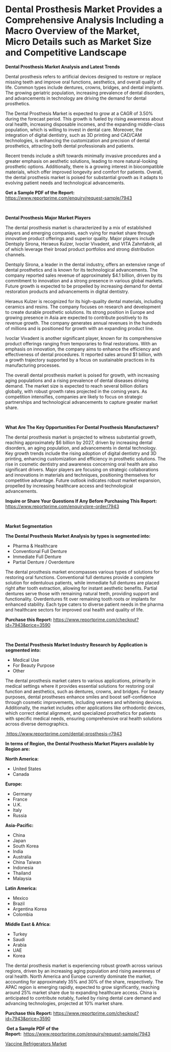 <p><h1>Dental Prosthesis Market Provides a Comprehensive Analysis Including a Macro Overview of the Market, Micro Details such as Market Size and Competitive Landscape</h1></p><p><strong>Dental Prosthesis Market Analysis and Latest Trends</strong></p>
<p><p>Dental prosthesis refers to artificial devices designed to restore or replace missing teeth and improve oral functions, aesthetics, and overall quality of life. Common types include dentures, crowns, bridges, and dental implants. The growing geriatric population, increasing prevalence of dental disorders, and advancements in technology are driving the demand for dental prosthetics.</p><p>The Dental Prosthesis Market is expected to grow at a CAGR of 3.50% during the forecast period. This growth is fueled by rising awareness about oral health, increasing disposable incomes, and the expanding middle-class population, which is willing to invest in dental care. Moreover, the integration of digital dentistry, such as 3D printing and CAD/CAM technologies, is enhancing the customization and precision of dental prosthetics, attracting both dental professionals and patients.</p><p>Recent trends include a shift towards minimally invasive procedures and a greater emphasis on aesthetic solutions, leading to more natural-looking prosthetic options. Additionally, there is a growing interest in biocompatible materials, which offer improved longevity and comfort for patients. Overall, the dental prosthesis market is poised for substantial growth as it adapts to evolving patient needs and technological advancements.</p></p>
<p><strong>Get a Sample PDF of the Report:&nbsp;</strong> <a href="https://www.reportprime.com/enquiry/request-sample/7943?utm_campaign=3356&utm_medium=2&utm_source=Github&utm_content=ia&utm_term=19032025&utm_id=dental-prosthesis">https://www.reportprime.com/enquiry/request-sample/7943</a></p>
<p>&nbsp;</p>
<p><strong>Dental Prosthesis Major Market Players</strong></p>
<p><p>The dental prosthesis market is characterized by a mix of established players and emerging companies, each vying for market share through innovative product offerings and superior quality. Major players include Dentsply Sirona, Heraeus Kulzer, Ivoclar Vivadent, and VITA Zahnfabrik, all of which leverage their broad product portfolios and strong distribution channels.</p><p>Dentsply Sirona, a leader in the dental industry, offers an extensive range of dental prosthetics and is known for its technological advancements. The company reported sales revenue of approximately $4.1 billion, driven by its commitment to innovation and a strong presence in various global markets. Future growth is expected to be propelled by increasing demand for dental restoration products and advancements in digital dentistry.</p><p>Heraeus Kulzer is recognized for its high-quality dental materials, including ceramics and resins. The company focuses on research and development to create durable prosthetic solutions. Its strong position in Europe and growing presence in Asia are expected to contribute positively to its revenue growth. The company generates annual revenues in the hundreds of millions and is positioned for growth with an expanding product line.</p><p>Ivoclar Vivadent is another significant player, known for its comprehensive product offerings ranging from temporaries to final restorations. With an emphasis on innovation, the company aims to enhance the efficiency and effectiveness of dental procedures. It reported sales around $1 billion, with a growth trajectory supported by a focus on sustainable practices in its manufacturing processes.</p><p>The overall dental prosthesis market is poised for growth, with increasing aging populations and a rising prevalence of dental diseases driving demand. The market size is expected to reach several billion dollars globally, with robust growth rates projected in the coming years. As competition intensifies, companies are likely to focus on strategic partnerships and technological advancements to capture greater market share.</p></p>
<p>&nbsp;</p>
<p><strong>What Are The Key Opportunities For Dental Prosthesis Manufacturers?</strong></p>
<p><p>The dental prosthesis market is projected to witness substantial growth, reaching approximately $6 billion by 2027, driven by increasing dental disorders, an aging population, and advancements in dental technology. Key growth trends include the rising adoption of digital dentistry and 3D printing, enhancing customization and efficiency in prosthetic solutions. The rise in cosmetic dentistry and awareness concerning oral health are also significant drivers. Major players are focusing on strategic collaborations and innovations in materials and techniques, positioning themselves for competitive advantage. Future outlook indicates robust market expansion, propelled by increasing healthcare access and technological advancements.</p></p>
<p><strong>Inquire or Share Your Questions If Any Before Purchasing This Report:</strong> <a href="https://www.reportprime.com/enquiry/pre-order/7943?utm_campaign=3356&utm_medium=2&utm_source=Github&utm_content=ia&utm_term=19032025&utm_id=dental-prosthesis">https://www.reportprime.com/enquiry/pre-order/7943</a></p>
<p>&nbsp;</p>
<p><strong>Market Segmentation</strong></p>
<p><strong>The Dental Prosthesis Market Analysis by types is segmented into:</strong></p>
<p><ul><li>Pharma & Healthcare</li><li>Conventional Full Denture</li><li>Immediate Full Denture</li><li>Partial Denture / Overdenture</li></ul></p>
<p><p>The dental prosthesis market encompasses various types of solutions for restoring oral functions. Conventional full dentures provide a complete solution for edentulous patients, while immediate full dentures are placed right after tooth extraction, allowing for instant aesthetic benefits. Partial dentures serve those with remaining natural teeth, providing support and functionality. Overdentures fit over remaining tooth roots or implants for enhanced stability. Each type caters to diverse patient needs in the pharma and healthcare sectors for improved oral health and quality of life.</p></p>
<p><strong>Purchase this Report:&nbsp;</strong><a href="https://www.reportprime.com/checkout?id=7943&price=3590&utm_campaign=3356&utm_medium=2&utm_source=Github&utm_content=ia&utm_term=19032025&utm_id=dental-prosthesis">https://www.reportprime.com/checkout?id=7943&price=3590</a></p>
<p>&nbsp;</p>
<p><strong>The Dental Prosthesis Market Industry Research by Application is segmented into:</strong></p>
<p><ul><li>Medical Use</li><li>For Beauty Purpose</li><li>Other</li></ul></p>
<p><p>The dental prosthesis market caters to various applications, primarily in medical settings where it provides essential solutions for restoring oral function and aesthetics, such as dentures, crowns, and bridges. For beauty purposes, dental prostheses enhance smiles and boost self-confidence through cosmetic improvements, including veneers and whitening devices. Additionally, the market includes other applications like orthodontic devices, which correct dental alignment, and specialized prosthetics for patients with specific medical needs, ensuring comprehensive oral health solutions across diverse demographics.</p></p>
<p><a href="https://www.reportprime.com/dental-prosthesis-r7943?utm_campaign=3356&utm_medium=2&utm_source=Github&utm_content=ia&utm_term=19032025&utm_id=dental-prosthesis">&nbsp;https://www.reportprime.com/dental-prosthesis-r7943</a></p>
<p><strong>In terms of Region, the Dental Prosthesis Market Players available by Region are:</strong></p>
<p>
    <p> <strong> North America: </strong>
        <ul>
            <li>United States</li>
            <li>Canada</li>
        </ul>
        </p> 
    <p> <strong> Europe: </strong>
        <ul>
            <li>Germany</li>
            <li>France</li>
            <li>U.K.</li>
            <li>Italy</li>
            <li>Russia</li>
        </ul>
        </p> 
    <p> <strong> Asia-Pacific: </strong>
        <ul>
            <li>China</li>
            <li>Japan</li>
            <li>South Korea</li>
            <li>India</li>
            <li>Australia</li>
            <li>China Taiwan</li>
            <li>Indonesia</li>
            <li>Thailand</li>
            <li>Malaysia</li>
        </ul>
        </p> 
    <p> <strong> Latin America: </strong>
        <ul>
            <li>Mexico</li>
            <li>Brazil</li>
            <li>Argentina Korea</li>
            <li>Colombia</li>
        </ul>
        </p> 
    <p> <strong> Middle East & Africa: </strong>
        <ul>
            <li>Turkey</li>
            <li>Saudi</li>
            <li>Arabia</li>
            <li>UAE</li>
            <li>Korea</li>
        </ul>
    </p>
    </p>
<p><p>The dental prosthesis market is experiencing robust growth across various regions, driven by an increasing aging population and rising awareness of oral health. North America and Europe currently dominate the market, accounting for approximately 35% and 30% of the share, respectively. The APAC region is emerging rapidly, expected to grow significantly, reaching around 25% market share due to expanding healthcare access. China is anticipated to contribute notably, fueled by rising dental care demand and advancing technologies, projected at 10% market share.</p></p>
<p><strong>Purchase this Report: </strong><a href="https://www.reportprime.com/checkout?id=7943&price=3590&utm_campaign=3356&utm_medium=2&utm_source=Github&utm_content=ia&utm_term=19032025&utm_id=dental-prosthesis">https://www.reportprime.com/checkout?id=7943&price=3590</a></p>
<p>&nbsp;<strong>Get a Sample PDF of the Report:&nbsp;&nbsp;</strong><a href="https://www.reportprime.com/enquiry/request-sample/7943?utm_campaign=3356&utm_medium=2&utm_source=Github&utm_content=ia&utm_term=19032025&utm_id=dental-prosthesis">https://www.reportprime.com/enquiry/request-sample/7943</a></p>
<p><strong></strong></p>
<p><p><a href="https://github.com/iroldilom/Market-Research-Report-List-1/blob/main/vaccine-refrigerators-market.md?utm_campaign=3356&utm_medium=2&utm_source=Github&utm_content=ia&utm_term=19032025&utm_id=dental-prosthesis">Vaccine Refrigerators Market</a></p></p>